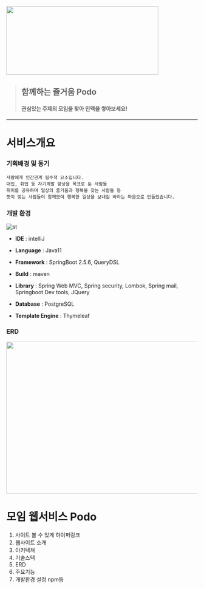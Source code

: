 
<img src="https://user-images.githubusercontent.com/73327256/153014796-f05f1773-e64c-45f4-ace4-a6445f5bc250.PNG" width="400" height="180"/>

> ## 함께하는 즐거움 Podo 
> #### 관심있는 주제의 모임을 찾아 인맥을 쌓아보세요!  
  
  
---  
   
   
# 서비스개요
### 기획배경 및 동기
```
사람에게 인간관계 필수적 요소입니다.
대입, 취업 등 자기계발 향상을 목표로 둔 사람들
취미를 공유하며 일상의 즐거움과 행복을 찾는 사람들 등 
뜻이 맞는 사람들이 함께모여 행복한 일상을 보내길 바라는 마음으로 만들었습니다.
```  
        
            
### 개발 환경

![st](https://user-images.githubusercontent.com/73327256/153040570-f1ba9e35-acf3-4a00-a5c0-e8704200dbe3.PNG)
  
* **IDE** : intelliJ

* **Language** : Java11

* **Framework** : SpringBoot 2.5.6, QueryDSL

* **Build** : maven

* **Library** : Spring Web MVC, Spring security, Lombok, Spring mail, Springboot Dev tools, JQuery

* **Database** : PostgreSQL

* **Template Engine** : Thymeleaf
   
   
### ERD
<img src="https://user-images.githubusercontent.com/73327256/153045276-cfa86d88-0de7-4af7-96c4-70284b983d17.PNG" width="700" height="400"/>




# 모임 웹서비스 Podo
1. 사이트 볼 수 있게 하이퍼링크
2. 웹사이트 소개
3. 아키텍쳐
4. 기술스택
5. ERD
6. 주요기능
7. 개발환경 설정 npm등
